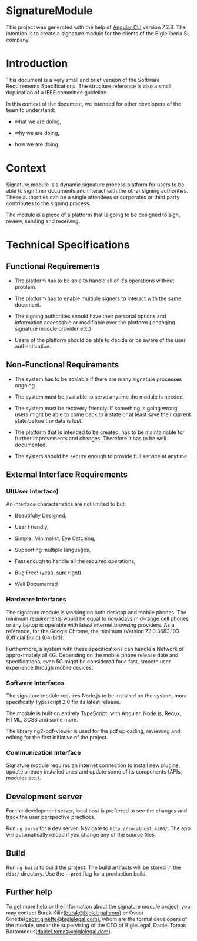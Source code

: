 # SignatureModule

This project was generated with the help of [Angular CLI](https://github.com/angular/angular-cli) version 7.3.8. The intention is to create a signature module for the clients of the Bigle Iberia SL company.

# Introduction

This document is a very small and brief version of the Software Requirements Specifications. The structure reference is also a small duplication of a IEEE committee guideline.

In this context of the document, we intended for other developers of the team to understand:

* what we are doing,

* why we are doing,

* how we are doing.

# Context

Signature module is a dynamic signature process platform for users to be able to sign their documents and interact with the other signing authorities. These authorities can be a single attendees or corporates or third party contributes to the signing process.

The module is a piece of a platform that is going to be designed to sign, review, sending and receiving.


# Technical Specifications

## Functional Requirements

* The platform has to be able to handle all of it's operations without problem.

* The platform has to enable multiple signers to interact with the same document.

* The signing authorities should have their personal options and information accessable or modifiable over the platform ( changing signature module provider etc.) 

* Users of the platform should be able to decide or be aware of the user authentication.

## Non-Functional Requirements

* The system has to be scalable if there are many signature processes ongoing.

* The system must be available to serve anytime the module is needed.

* The system must be recovery friendly. If something is going wrong, users might be able to come back to a state or at least save their current state before the data is lost.

* The platform that is intended to be created, has to be maintainable for further improvements and changes. Therefore it has to be well documented.

* The system should be secure enough to provide full service at anytime.

## External Interface Requirements

### UI(User Interface)

An interface characteristics are not limited to but: 

* Beautifully Designed, 

* User Friendly,

* Simple, Minimalist, Eye Catching,

* Supporting multiple languages,

* Fast enough to handle all the required operations,

* Bug Free! (yeah, sure right)

* Well Documented

### Hardware Interfaces

The signature module is working on both desktop and mobile phones. The minimum requirements would be equal to nowadays mid-range cell phones or any laptop is operable with latest internet browsing providers. As a reference, for the Google Chrome, the minimum (Version 73.0.3683.103 (Official Build) (64-bit)).

Furthermore,  a system with these specifications can handle a Network of approximately all 4G. Depending on the mobile phone release date and specifications, even 5G might be considered for a fast, smooth user experience through mobile devices.

### Software Interfaces

The signature module requires Node.js to be installed on the system, more specifically Typescript 2.0 for its latest release. 

The module is built on entirely TypeScript, with Angular, Node.js, Redux, HTML, SCSS and some more. 

The library ng2-pdf-viewer is used for the pdf uploading, reviewing and editing for the first initiative of the project. 

### Communication Interface

Signature module requires an internet connection to install new plugins, update already installed ones and update some of its components (APIs, modules etc.).

## Development server

For the development server, local host is preferred to see the changes and track the user perspective practices. 

Run `ng serve` for a dev server. Navigate to `http://localhost:4200/`. The app will automatically reload if you change any of the source files.

## Build

Run `ng build` to build the project. The build artifacts will be stored in the `dist/` directory. Use the `--prod` flag for a production build.

## Further help

To get more help or the information about the signature module project, you may contact Burak Kilic(burak@biglelegal.com) or Oscar Ginette(oscar.ginette@biglelegal.com), whom are the formal developers of the module, under the supervising of the CTO of BigleLegal, Daniel Tomas Bartomeous(daniel.tomas@biglelegal.com). 
